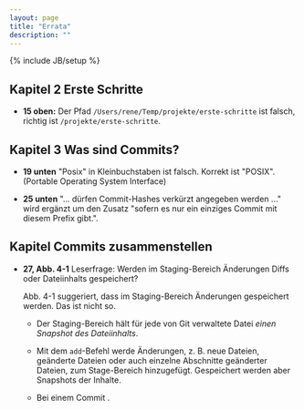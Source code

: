 ```yaml
---
layout: page
title: "Errata"
description: ""
---
```

{% include JB/setup %}

Kapitel 2 Erste Schritte
-----------------

* **15 oben:** Der Pfad `/Users/rene/Temp/projekte/erste-schritte`  ist falsch, richtig ist `/projekte/erste-schritte`.

Kapitel 3 Was sind Commits?
---------------------------

* **19 unten** "Posix" in Kleinbuchstaben ist falsch. Korrekt ist "POSIX". (Portable Operating System Interface)

* **25 unten** "... dürfen Commit-Hashes verkürzt angegeben werden ..." wird ergänzt um den Zusatz "sofern es nur ein einziges 
  Commit mit diesem Prefix gibt.".

Kapitel Commits zusammenstellen
--------------------------

* **27, Abb. 4-1** Leserfrage: Werden im Staging-Bereich Änderungen Diffs oder Dateiinhalts gespeichert?
  
  Abb. 4-1 suggeriert, dass im Staging-Bereich Änderungen gespeichert werden. Das ist nicht so.

  - Der Staging-Bereich hält für jede von Git verwaltete Datei
    *einen Snapshot des Dateiinhalts*.

  - Mit dem `add`-Befehl werde Änderungen, z. B. neue Dateien, geänderte Dateien oder auch einzelne Abschnitte geänderter Dateien, zum Stage-Bereich hinzugefügt. Gespeichert werden aber Snapshots der Inhalte.
  
  - Bei einem Commit .



  


  

